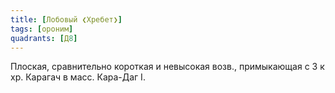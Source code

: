 ```yaml
---
title: [Лобовый ❮Хребет❯]
tags: [ороним]
quadrants: [Д8]
---
```


Плоская, сравнительно короткая и невысокая возв., примыкающая с З к хр. Карагач
в масс. Кара-Даг I.
